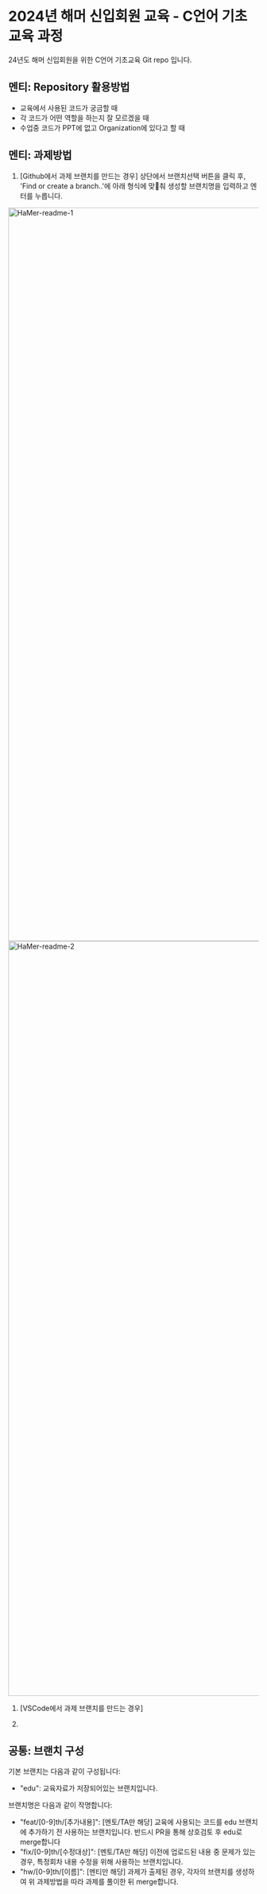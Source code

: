 # 2024년 해머 신입회원 교육 - C언어 기초교육 과정
24년도 해머 신입회원을 위한 C언어 기초교육 Git repo 입니다.

## 멘티: Repository 활용방법
* 교육에서 사용된 코드가 궁금할 때
* 각 코드가 어떤 역할을 하는지 잘 모르겠을 때
* 수업중 코드가 PPT에 없고 Organization에 있다고 할 때

## 멘티: 과제방법
1. [Github에서 과제 브랜치를 만드는 경우] 상단에서 브랜치선택 버튼을 클릭 후, 'Find or create a branch..'에 아래 형식에 맞춰 생성할 브랜치명을 입력하고 엔터를 누릅니다.
<img width="1476" alt="HaMer-readme-1" src="https://github.com/HaMer-2024-Freshman-EDU/C-Basic/assets/58645920/0bc59204-253a-463a-a4c0-10c9786a0846">
<img width="1519" alt="HaMer-readme-2" src="https://github.com/HaMer-2024-Freshman-EDU/C-Basic/assets/58645920/79d7426a-d510-44a0-aa97-5d3b016d2527">

1. [VSCode에서 과제 브랜치를 만드는 경우] 

3. 

## 공통: 브랜치 구성
기본 브랜치는 다음과 같이 구성됩니다:
* "edu": 교육자료가 저장되어있는 브랜치입니다.

브랜치명은 다음과 같이 작명합니다:
* "feat/[0-9]th/[추가내용]": [멘토/TA만 해당] 교육에 사용되는 코드를 edu 브랜치에 추가하기 전 사용하는 브랜치입니다. 반드시 PR을 통해 상호검토 후 edu로 merge합니다
* "fix/[0-9]th/[수정대상]": [멘토/TA만 해당] 이전에 업로드된 내용 중 문제가 있는 경우, 특정회차 내용 수정을 위해 사용하는 브랜치입니다.
* "hw/[0-9]th/[이름]": [멘티만 해당] 과제가 출제된 경우, 각자의 브랜치를 생성하여 위 과제방법을 따라 과제를 풀이한 뒤 merge합니다.
